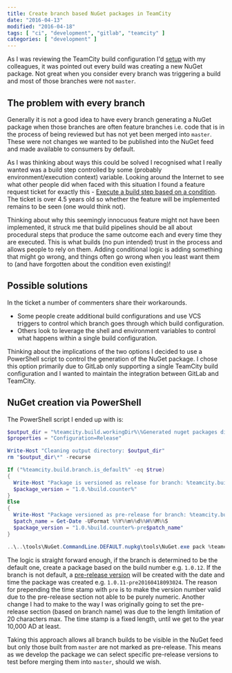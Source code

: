 ```yaml
---
title: Create branch based NuGet packages in TeamCity
date: "2016-04-13"
modified: "2016-04-18"
tags: [ "ci", "development", "gitlab", "teamcity" ]
categories: [ "development" ]
---
```


As I was reviewing the TeamCity build configuration I'd
[setup](../teamcity-pipeline/) with my colleagues, it
was pointed out every build was creating a new NuGet package. Not great when
you consider every branch was triggering a build and most of those branches
were not `master`.

## The problem with every branch

Generally it is not a good idea to have every branch generating a NuGet package
when those branches are often feature branches i.e. code that is in the process
of being reviewed but has not yet been merged into `master`. These were not
changes we wanted to be published into the NuGet feed and made available to
consumers by default.

As I was thinking about ways this could be solved I recognised  what I really
wanted was a build step controlled by some (probably environment/execution
context) variable. Looking around the Internet to see what other people did
when faced with this situation I found a feature request ticket for exactly
this -
[Execute a build step based on a condition](https://youtrack.jetbrains.com/issue/TW-17939).
The ticket is over 4.5 years old so whether the feature will be implemented
remains to be seen (one would think not).

Thinking about why this seemingly innocuous feature might not have been
implemented, it struck me that build pipelines should be all about procedural
steps that produce the same outcome each and every time they are executed. This
is what builds (no pun intended) trust in the process and allows people to rely
on them. Adding conditional logic is adding something that might go wrong, and
things often go wrong when you least want them to (and have forgotten about the
condition even existing)!

## Possible solutions

In the ticket a number of commenters share their workarounds.

* Some people create additional build configurations and use VCS triggers to
  control which branch goes through which build configuration.
* Others look to leverage the shell and environment variables to control what
  happens within a single build configuration.

Thinking about the implications of the two options I decided to use a
PowerShell script to control the generation of the NuGet package. I chose this
option primarily due to GitLab only supporting a single TeamCity build
configuration and I wanted to maintain the integration between GitLab and
TeamCity.

## NuGet creation via PowerShell

The PowerShell script I ended up with is:

```powershell { linenos=true }
$output_dir = "%teamcity.build.workingDir%\%Generated nuget packages directory%"
$properties = "Configuration=Release"

Write-Host "Cleaning output directory: $output_dir"
rm "$output_dir\*" -recurse

If ("%teamcity.build.branch.is_default%" -eq $true)
{
  Write-Host "Package is versioned as release for branch: %teamcity.build.branch%"
  $package_version = "1.0.%build.counter%"
}
Else
{
  Write-Host "Package versioned as pre-release for branch: %teamcity.build.branch%"
  $patch_name = Get-Date -UFormat %%Y%%m%%d%%H%%M%%S
  $package_version = "1.0.%build.counter%-pre$patch_name"
}

..\..\tools\NuGet.CommandLine.DEFAULT.nupkg\tools\NuGet.exe pack %teamcity.build.workingDir%\MySolution\MySolution.csproj -OutputDirectory $output_dir -Version $package_version -Properties $properties -IncludeReferencedProjects
```

The logic is straight forward enough, if the branch is determined to be the
default one, create a package based on the build number e.g. `1.0.12`. If the
branch is not default, a
[pre-release version](https://docs.nuget.org/create/versioning#user-content-prerelease-versions)
will be created with the date and time the package was created e.g.
`1.0.11-pre20160418093024`. The reason for prepending the time stamp with `pre`
is to make the version number valid due to the pre-release section not able to
be purely numeric. Another change I had to make to the way I was originally
going to set the pre-release section (based on branch name) was due to the
length limitation of 20 characters max. The time stamp is a fixed length, until
we get to the year 10,000 AD at least.

Taking this approach allows all branch builds to be visible in the NuGet feed
but only those built from `master` are not marked as pre-release. This means as
we develop the package we can select specific pre-release versions to test
before merging them into `master`, should we wish.
